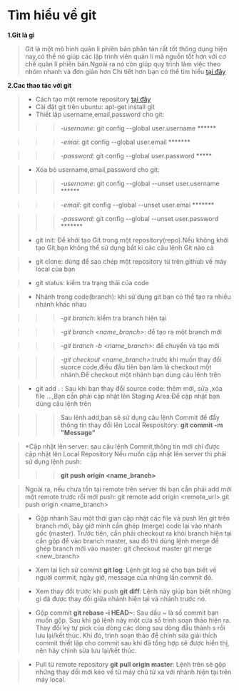 # Tìm hiểu về git
**1.Git là gì**
> Git là một mô hình quản lí phiên bản phân tán rất tốt thông dụng hiện nay,có thể nó giúp
các lập trình viên quản lí mã nguồn tốt hơn với cơ chế quản lí phiên bản.Ngoài ra nó còn
giúp quy trình làm việc theo nhóm nhanh và đơn giản hơn
Chi tiết hơn bạn có thể tìm hiểu [tại đây](https://itviec.com/blog/git-la-gi/) 

**2.Cac thao tác với git**
>* Cách tạo một remote repository [tại đây](https://www.youtube.com/watch?v=3ivkObtYyHI&list=PLE1qPKuGSJaCGalY_6vhlswzLnTufdWIV&index=11) 
>* Cài đặt git trên ubuntu: apt-get install git
>* Thiết lập username,email,password cho git: 
>>>-*username*: git config --global user.username ******

>>>-*emai*: git config --global user.email *******

>>>-*password*: git config --global user.password *****

>* Xóa bỏ username,email,password cho git:
>>>-*username*: git config --global --unset user.username ******

>>>-*email*: git config --global --unset user.emai *******

>>>-*password*: git config --global --unset user.password *******
>* git init: Để khởi tạo Git trong một repository(repo).Nếu không khởi tạo Git,bạn không thể sử
dụng bất kì các câu lệnh Git nào cả

>* git clone: dùng để sao chép một repository từ trên github về máy local của bạn

>* git status: kiểm tra trạng thái của code

>* Nhánh trong code(branch): khi sử dụng git bạn có thể tạo ra nhiều nhánh khác nhau

>>>-*git branch*: kiểm tra branch hiện tại

>>>-*git branch <name_branch>*: để tạo ra một branch mới

>>>-*git branch -b <name_branch>*: để chuyển và tạo mới

>>>-*git checkout <name_branch>*:trước khi muốn thay đổi suorce code,điều đầu tiên bạn làm
là checkout một nhánh.Để checkout một nhánh bạn dùng câu lênh trên

>* git add . : Sau khi bạn thay đổi source code: thêm mới, sửa ,xóa file ...,Bạn cần phải cập
nhật lên Staging Area.Để cập nhật bạn dùng câu lệnh trên

>>>Sau lênh add,bạn sẽ sử dụng câu lệnh Commit để đẩy thông tin thay đổi lên Local Respository:
**git commit -m "Message"**

>*Cập nhật lên server: sau câu lệnh Commit,thông tin mới chỉ được cập nhật lên Local Repository
Nếu muốn cập nhật lên server thì phải sử dụng lệnh push:
>>>**git push origin <name_branch>**

>Ngoài ra, nếu chưa tồn tại remote trên server thì bạn cần phải add mới một remote trước rồi mới push:
git remote add origin <remote_url>
git push origin <name_branch>

>* Gộp nhánh
Sau một thời gian cập nhật các file và push lên git trên branch mới, bây giờ mình cần ghép (merge) code lại vào nhánh gốc (master). Trước tiên, cần phải checkout ra khỏi branch hiện tại cần gộp để vào branch master, sau đó thì dùng lệnh merge để ghép branch mới vào master:
git checkout master
git merge <new_branch>

>* Xem lại lịch sử commit
**git log**:
Lệnh git log sẽ cho bạn biết về người commit, ngày giờ, message của những lần commit đó.

>* Xem thay đổi trước khi push
 **git diff**: 
Lệnh này giúp bạn biết những gì đã được thay đổi giữa nhánh hiện tại và nhánh trước nó.

>* Gộp commit
**git rebase -i HEAD~**:
Sau dấu ~ là số commit bạn muốn gộp. Sau khi gõ lệnh này một cửa sổ trình soạn thảo hiện ra. Thay đổi ký tự pick của dòng các dòng sau dòng đầu thành s rồi lưu lại/kết thúc. Khi đó, trình soạn thảo để chỉnh sửa giải thích commit thiết lập cho commit sau khi đã tổng hợp sẽ được hiển thị, nên hãy chỉnh sửa lưu lại/kết thúc.

>* Pull từ remote repository
**git pull origin master**:
Lệnh trên sẽ gộp những thay đổi mới kéo về từ máy chủ từ xa với nhánh hiện tại trên máy local.



